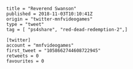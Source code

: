 ```
title = "Reverend Swanson"
published = 2018-11-03T10:10:41Z
origin = "twitter-mnfvideogames"
type = "tweet"
tag = [ "ps4share", "red-dead-redemption-2",]

[twitter]
account = "mnfvideogames"
first_tweet = "1058662744608722945"
retweets = 0
favourites = 0
```

<p class='image'><img src='https://mnf.m17s.net/2018/11/03/DrEgJ68WwAEFFZy.jpg' alt=''></p>

